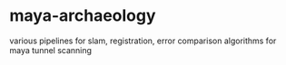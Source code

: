 # maya-archaeology
various pipelines for slam, registration, error comparison algorithms for maya tunnel scanning

